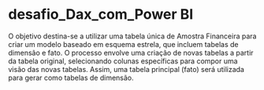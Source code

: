 # desafio_Dax_com_Power BI
O objetivo destina-se a utilizar uma tabela única de Amostra Financeira para criar um modelo baseado em esquema estrela, que incluem tabelas de dimensão e fato. O processo envolve uma criação de novas tabelas a partir da tabela original, selecionando colunas específicas para compor uma visão das novas tabelas. Assim, uma tabela principal (fato) será utilizada para gerar como tabelas de dimensão.
